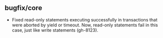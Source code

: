 ## bugfix/core

* Fixed read-only statements executing successfully in transactions
  that were aborted by yield or timeout. Now, read-only statements fail in this
  case, just like write statements (gh-8123).

